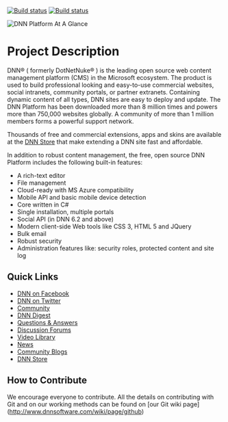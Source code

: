 [![Build status](https://ci.appveyor.com/api/projects/status/3mts88xl9t34ytel?svg=true)](https://ci.appveyor.com/project/DnnAutomation/dnn-platform)
[![Build status](https://ci.appveyor.com/api/projects/status/3mts88xl9t34ytel/branch/development?svg=true)](https://ci.appveyor.com/project/DnnAutomation/dnn-platform/branch/development)

![DNN Platform At A Glance](dnnplatform.png)

Project Description
==================
DNN® ( formerly DotNetNuke® ) is the leading open source web content management platform (CMS) in the Microsoft ecosystem. The product is used to build professional looking and easy-to-use commercial websites, social intranets, community portals, or partner extranets. Containing dynamic content of all types, DNN sites are easy to deploy and update. The DNN Platform has been downloaded more than 8 million times and powers more than 750,000 websites globally. A community of more than 1 million members forms a powerful support network. 

Thousands of free and commercial extensions, apps and skins are available at the [DNN Store](http://store.dnnsoftware.com/) that make extending a DNN site fast and affordable.

In addition to robust content management, the free, open source DNN Platform includes the following built-in features:

* A rich-text editor
* File management
* Cloud-ready with MS Azure compatibility
* Mobile API and basic mobile device detection
* Core written in C#
* Single installation, multiple portals
* Social API (in DNN 6.2 and above)
* Modern client-side Web tools like CSS 3, HTML 5 and JQuery
* Bulk email
* Robust security
* Administration features like: security roles, protected content and site log

Quick Links
-----------
* [DNN on Facebook](http://www.facebook.com/DNNsoftware)
* [DNN on Twitter](http://www.Twitter.com/DNN)
* [Community](http://www.dnnsoftware.com/Community)
* [DNN Digest](http://www.dnnsoftware.com/community/participate/subscribe-to-dnn-digest)
* [Questions & Answers](http://answers.dnnsoftware.com/)
* [Discussion Forums](http://forums.dnnsoftware.com/)
* [Video Library](http://www.dnnsoftware.com/videos)
* [News](http://www.dnnsoftware.com/About/In-The-News/Press-Releases)
* [Community Blogs](http://www.dnnsoftware.com/community-blog)
* [DNN Store](http://store.dnnsoftware.com/)

How to Contribute
-----------------
We encourage everyone to contribute.
All the details on contributing with Git and on our working methods can be found on [our Git wiki page] (http://www.dnnsoftware.com/wiki/page/github)
